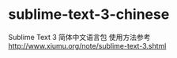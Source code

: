 # sublime-text-3-chinese
Sublime Text 3 简体中文语言包
使用方法参考 http://www.xiumu.org/note/sublime-text-3.shtml
